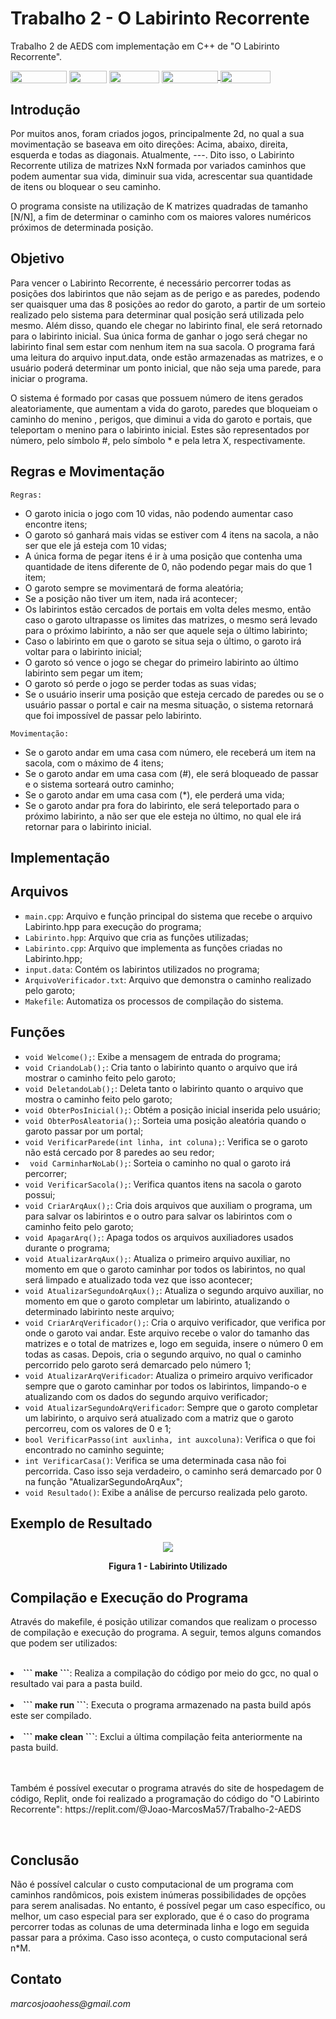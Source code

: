 # Trabalho 2 - O Labirinto Recorrente
Trabalho 2 de AEDS com implementação em C++ de "O Labirinto Recorrente".

<div style="display: inline-block;">
<img align="center" height="20px" width="90px" src="https://img.shields.io/badge/Maintained%3F-yes-green.svg"/> 
<img align="center" height="20px" width="60px" src="https://img.shields.io/badge/C%2B%2B-00599C?style=for-the-badge&logo=c%2B%2B&logoColor=white"/> 
<img align="center" height="20px" width="80px" src="https://img.shields.io/badge/Made%20for-VSCode-1f425f.svg"/> 
<a href="https://github.com/mpiress/midpy/issues">
<img align="center" height="20px" width="90px" src="https://img.shields.io/badge/contributions-welcome-brightgreen.svg?style=flat"/>
<img align="center" height="20px" width="80px" src="https://badgen.net/badge/license/MIT/green"/>
</a> 
</div>

<p> </p>
<p> </p>

<h2>Introdução </h2>

<p> Por muitos anos, foram criados jogos, principalmente 2d, no qual a sua movimentação se baseava em oito direções: Acima, abaixo, direita, esquerda e todas as diagonais. Atualmente, ---. Dito isso, o Labirinto Recorrente utiliza de matrizes NxN formada por variados caminhos que podem aumentar sua vida, diminuir sua vida, acrescentar sua quantidade de itens ou bloquear o seu caminho. </p>

<p> O programa consiste na utilização de K matrizes quadradas de tamanho [N/N], a fim de determinar o caminho com os maiores valores numéricos próximos de determinada posição. </p>

<h2>Objetivo </h2>

<p> Para vencer o Labirinto Recorrente, é necessário percorrer todas as posições dos labirintos que não sejam as de perigo e as paredes, podendo ser quaisquer uma das 8 posições ao redor do garoto, a partir de um sorteio realizado pelo sistema para determinar qual posição será utilizada pelo mesmo. Além disso, quando ele chegar no labirinto final, ele será retornado para o labirinto inicial. Sua única forma de ganhar o jogo será chegar no labirinto final sem estar com nenhum item na sua sacola. O programa fará uma leitura do arquivo input.data, onde estão armazenadas as matrizes, e o usuário poderá determinar um ponto inicial, que não seja uma parede, para iniciar o programa.</p>

<p> O sistema é formado por casas que possuem número de itens gerados aleatoriamente, que aumentam a vida do garoto, paredes que bloqueiam o caminho do menino , perigos, que diminui a vida do garoto e portais, que teleportam o menino para o labirinto inicial. Estes são representados por número, pelo símbolo #, pelo símbolo * e pela letra X, respectivamente.</p>

<h2>Regras e Movimentação </h2>

``` Regras: ```

 - O garoto inicia o jogo com 10 vidas, não podendo aumentar caso encontre itens;
 - O garoto só ganhará mais vidas se estiver com 4 itens na sacola, a não ser que ele já esteja com 10 vidas;
 - A única forma de pegar itens é ir à uma posição que contenha uma quantidade de itens diferente de 0, não podendo pegar mais do que 1 item;
 - O garoto sempre se movimentará de forma aleatória;
 - Se a posição não tiver um item, nada irá acontecer;
 - Os labirintos estão cercados de portais em volta deles mesmo, então caso o garoto ultrapasse os limites das matrizes, o mesmo será levado para o próximo labirinto, a não ser que aquele seja o último labirinto;
 - Caso o labirinto em que o garoto se situa seja o último, o garoto irá voltar para o labirinto inicial;
 - O garoto só vence o jogo se chegar do primeiro labirinto ao último labirinto sem pegar um item;
 - O garoto só perde o jogo se perder todas as suas vidas;
 - Se o usuário inserir uma posição que esteja cercado de paredes ou se o usuário passar o portal e cair na mesma situação, o sistema retornará que foi impossível de passar pelo labirinto.

``` Movimentação: ```

 - Se o garoto andar em uma casa com número, ele receberá um item na sacola, com o máximo de 4 itens;
 - Se o garoto andar em uma casa com (#), ele será bloqueado de passar e o sistema sorteará outro caminho;
 - Se o garoto andar em uma casa com (*), ele perderá uma vida;
 - Se o garoto andar pra fora do labirinto, ele será teleportado para o próximo labirinto, a não ser que ele esteja no último, no qual ele irá retornar para o labirinto inicial.

<h2>Implementação </h2> 

<h2>Arquivos </h2>

* ``` main.cpp ```: Arquivo e função principal do sistema que recebe o arquivo Labirinto.hpp para execução do programa;
* ``` Labirinto.hpp ```: Arquivo que cria as funções utilizadas;
* ``` Labirinto.cpp ```: Arquivo que implementa as funções criadas no Labirinto.hpp;
* ``` input.data ```: Contém os labirintos utilizados no programa;
* ``` ArquivoVerificador.txt ```: Arquivo que demonstra o caminho realizado pelo garoto;
* ``` Makefile ```: Automatiza os processos de compilação do sistema.

<h2>Funções </h2>

* ``` void Welcome(); ```: Exibe a mensagem de entrada do programa; 
* ``` void CriandoLab(); ```: Cria tanto o labirinto quanto o arquivo que irá mostrar o caminho feito pelo garoto;
* ``` void DeletandoLab(); ```: Deleta tanto o labirinto quanto o arquivo que mostra o caminho feito pelo garoto;
* ``` void ObterPosInicial(); ```: Obtém a posição inicial inserida pelo usuário;
* ``` void ObterPosAleatoria(); ```: Sorteia uma posição aleatória quando o garoto passar por um portal;
* ``` void VerificarParede(int linha, int coluna); ```: Verifica se o garoto não está cercado por 8 paredes ao seu redor;
* ``` void CarminharNoLab();```: Sorteia o caminho no qual o garoto irá percorrer;
* ``` void VerificarSacola(); ```: Verifica quantos itens na sacola o garoto possui;
* ``` void CriarArqAux(); ```: Cria dois arquivos que auxiliam o programa, um para salvar os labirintos e o outro para salvar os labirintos com o caminho feito pelo garoto;
* ``` void ApagarArq(); ```: Apaga todos os arquivos auxiliadores usados durante o programa;
* ``` void AtualizarArqAux(); ```: Atualiza o primeiro arquivo auxiliar, no momento em que o garoto caminhar por todos os labirintos, no qual será limpado e atualizado toda vez que isso acontecer;
* ``` void AtualizarSegundoArqAux(); ```: Atualiza o segundo arquivo auxiliar, no momento em que o garoto completar um labirinto, atualizando o determinado labirinto neste arquivo;
* ``` void CriarArqVerificador(); ```: Cria o arquivo verificador, que verifica por onde o garoto vai andar. Este arquivo recebe o valor do tamanho das matrizes e o total de matrizes e, logo em seguida, insere o número 0 em todas as casas. Depois, cria o segundo arquivo, no qual o caminho percorrido pelo garoto será demarcado pelo número 1;
* ``` void AtualizarArqVerificador ```: Atualiza o primeiro arquivo verificador sempre que o garoto caminhar por todos os labirintos, limpando-o e atualizando com os dados do segundo arquivo verificador;
* ``` void AtualizarSegundoArqVerificador ```: Sempre que o garoto completar um labirinto, o arquivo será atualizado com a matriz que o garoto percorreu, com os valores de 0 e 1;
* ``` bool VerificarPasso(int auxlinha, int auxcoluna) ```: Verifica o que foi encontrado no caminho seguinte;
* ``` int VerificarCasa() ```: Verifica se uma determinada casa não foi percorrida. Caso isso seja verdadeiro, o caminho será demarcado por 0 na função "AtualizarSegundoArqAux";
* ``` void Resultado() ```: Exibe a análise de percurso realizada pelo garoto.

<h2>Exemplo de Resultado</h2>

<p align="center">
  <img src="https://user-images.githubusercontent.com/75141271/233790448-883a3367-8167-4bd6-9db5-cc84bec94fbf.jpg">
<p align="center"><b>Figura 1 - Labirinto Utilizado</b></p>

<h2>Compilação e Execução do Programa</h2>

<p>Através do makefile, é posição utilizar comandos que realizam o processo de compilação e execução do programa. A seguir, temos alguns comandos que podem ser utilizados:</p><br>

<li><b>``` make ```</b>: Realiza a compilação do código por meio do gcc, no qual o resultado vai para a pasta build.</li><br>
<li><b>``` make run ```</b>: Executa o programa armazenado na pasta build após este ser compilado.</li><br>
<li><b>``` make clean ```</b>: Exclui a última compilação feita anteriormente na pasta build.</li><br><br>

<p>Também é possível executar o programa através do site de hospedagem de código, Replit, onde foi realizado a programação do código do "O Labirinto Recorrente": <link>https://replit.com/@Joao-MarcosMa57/Trabalho-2-AEDS</link></p>

<br>

<h2>Conclusão</h2>

<p>Não é possível calcular o custo computacional de um programa com caminhos randômicos, pois existem inúmeras possibilidades de opções para serem analisadas. No entanto, é possível pegar um caso específico, ou melhor, um caso especial para ser explorado, que é o caso do programa percorrer todas as colunas de uma determinada linha e logo em seguida passar para a próxima. Caso isso aconteça, o custo computacional será n*M. </p>


<h2>Contato</h2>

<p><i>marcosjoaohess@gmail.com</i></p>
